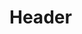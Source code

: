 <!-- TITLE: Spell: Sermon Of The Righteous -->
<!-- SUBTITLE: Bathes your target with holy light, causing between 54 and 64 damage to undead every 6 seconds. -->

# Header